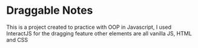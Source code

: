 # Draggable Notes
This is a project created to practice with OOP in Javascript, I used InteractJS for the dragging feature other elements are all vanilla JS, HTML and CSS
